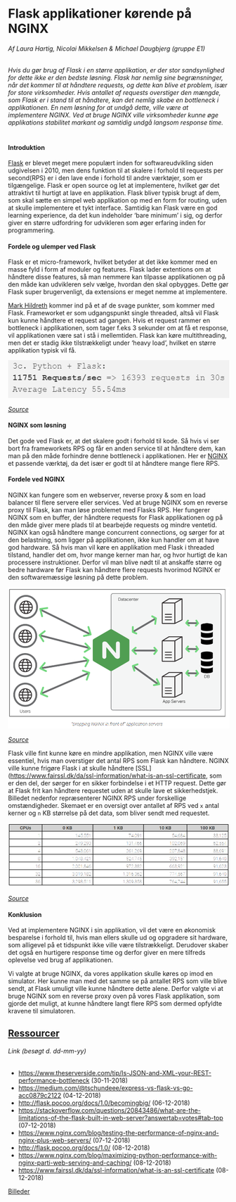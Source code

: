 # Flask applikationer kørende på NGINX
###### Af Laura Hartig, Nicolai Mikkelsen & Michael Daugbjerg (gruppe E1)

*Hvis du gør brug af Flask i en større applikation, er der stor sandsynlighed for dette ikke er den bedste løsning. Flask har nemlig sine begrænsninger, når det kommer til at håndtere requests, og dette kan blive et problem, især for store virksomheder. Hvis antallet af requests overstiger den mængde, som Flask er i stand til at håndtere, kan det nemlig skabe en bottleneck i applikationen. En nem løsning for at undgå dette, ville være at implementere NGINX. Ved at bruge NGINX ville virksomheder  kunne øge applikations stabilitet markant og samtidig undgå langsom response time.*
#
#### Introduktion
[Flask](http://flask.pocoo.org/docs/1.0/) er blevet meget mere populært inden for softwareudvikling siden udgivelsen i 2010, men dens funktion til at skalere i forhold til requests per second(RPS) er i den lave ende i forhold til andre værktøjer, som er tilgængelige.
Flask er open source og let at implementere, hvilket gør det attraktivt til hurtigt at lave en applikation. Flask bliver typisk brugt af dem, som skal sætte en simpel web applikation op med en form for routing, uden at skulle implementere et tykt interface. Samtidig kan Flask være en god learning experience, da det kun indeholder ‘bare minimum’ i sig, og derfor giver en større udfordring for udvikleren som øger erfaring inden for programmering.

#### Fordele og ulemper ved Flask
Flask er et micro-framework, hvilket betyder at det ikke kommer med en masse fyld i form af moduler og features. Flask lader extentions om at håndtere disse features, så man nemmere kan tilpasse applikationen og på den måde kan udvikleren selv vælge, hvordan den skal opbygges. Dette gør Flask super brugervenligt, da extensions er meget nemme at implementere.

[Mark Hildreth](https://stackoverflow.com/questions/20843486/what-are-the-limitations-of-the-flask-built-in-web-server?answertab=votes#tab-top) kommer ind på et af de svage punkter, som kommer med Flask. Frameworket er som udgangspunkt single threaded, altså vil Flask kun kunne håndtere et request ad gangen. Hvis et request rammer en bottleneck i applikationen, som tager f.eks 3 sekunder om at få et response, vil applikationen være sat i stå i mellemtiden. Flask kan køre multithreading, men det er stadig ikke tilstrækkeligt under ‘heavy load’, hvilket en større applikation typisk vil få.

![Flask_RPS](/images/Flask_RPS.png)

*[Source](https://medium.com/@tschundeee/express-vs-flask-vs-go-acc0879c2122)*

#### NGINX som løsning
Det gode ved Flask er, at det skalere godt i forhold til kode. Så hvis vi ser bort fra frameworkets RPS og får en anden service til at håndtere dem, kan man på den måde forhindre denne bottleneck i applikationen. Her er [NGINX](https://www.nginx.com/blog/testing-the-performance-of-nginx-and-nginx-plus-web-servers/) et passende værktøj, da det især er godt til at håndtere mange flere RPS.

#### Fordele ved NGINX
NGINX kan fungere som en webserver, reverse proxy & som en load balancer til flere servere eller services. Ved at bruge NGINX som en reverse proxy til Flask, kan man løse problemet med Flasks RPS. Her fungerer NGINX som en buffer, der håndtere requests for Flask applikationen og på den måde giver mere plads til at bearbejde requests og mindre ventetid. NGINX kan også håndtere mange concurrent connections, og sørger for at den belastning, som ligger på applikationen, ikke kun handler om at have god hardware. Så hvis man vil køre en applikation med Flask i threaded tilstand, handler det om, hvor mange kerner man har, og hvor hurtigt de kan processere instruktioner. Derfor vil man blive nødt til at anskaffe større og bedre hardware før Flask kan håndtere flere requests hvorimod NGINX er den softwaremæssige løsning på dette problem.

![NGINX_reverse_proxy](/images/NGINX_RP.png)

*[Source](https://www.nginx.com/blog/maximizing-python-performance-with-nginx-parti-web-serving-and-caching/)*

Flask ville fint kunne køre en mindre applikation, men NGINX ville være essentiel, hvis man overstiger det antal RPS som Flask kan håndtere. NGINX ville kunne frigøre Flask i at skulle håndtere [SSL](https://www.fairssl.dk/da/ssl-information/what-is-an-ssl-certificate, som er den del, der sørger for en sikker forbindelse i et HTTP request. Dette gør at Flask frit kan håndtere requestet uden at skulle lave et sikkerhedstjek. Billedet nedenfor repræsenterer NGINX RPS under forskellige omstændigheder. Skemaet er en oversigt over antallet af RPS ved `x` antal kerner og `n` KB størrelse på det data, som bliver sendt med requestet.

![NGINX_request_per_second](/images/NGINX_RPS.png)

*[Source](https://www.nginx.com/blog/testing-the-performance-of-nginx-and-nginx-plus-web-servers/)*

#### Konklusion
Ved at implementere NGINX i sin applikation, vil det være en økonomisk besparelse i forhold til, hvis man ellers skulle ud og opgradere sit hardware, som alligevel på et tidspunkt ikke ville være tilstrækkeligt. Derudover skaber det også en hurtigere response time og derfor giver en mere tilfreds oplevelse ved brug af applikationen.

Vi valgte at bruge NGINX, da vores applikation skulle køres op imod en simulator. Her kunne man med det samme se på antallet RPS som ville blive sendt, at Flask umuligt ville kunne håndtere dette alene. Derfor valgte vi at bruge NGINX som en reverse proxy oven på vores Flask applikation, som gjorde det muligt, at kunne håndtere langt flere RPS som dermed opfyldte kravene til simulatoren.

## [Ressourcer](sources.md)

###### Link (besøgt d. dd-mm-yy)

- https://www.theserverside.com/tip/Is-JSON-and-XML-your-REST-performance-bottleneck (30-11-2018)
- https://medium.com/@tschundeee/express-vs-flask-vs-go-acc0879c2122 (04-12-2018)
- http://flask.pocoo.org/docs/1.0/becomingbig/ (06-12-2018)
- https://stackoverflow.com/questions/20843486/what-are-the-limitations-of-the-flask-built-in-web-server?answertab=votes#tab-top (07-12-2018)
- https://www.nginx.com/blog/testing-the-performance-of-nginx-and-nginx-plus-web-servers/ (07-12-2018)
- http://flask.pocoo.org/docs/1.0/ (08-12-2018)
- https://www.nginx.com/blog/maximizing-python-performance-with-nginx-parti-web-serving-and-caching/ (08-12-2018)
- https://www.fairssl.dk/da/ssl-information/what-is-an-ssl-certificate (08-12-2018)

[Billeder](/images)
